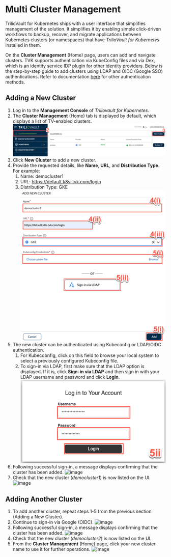 # Multi Cluster Management
TrilioVault for Kubernetes ships with a user interface that simplifies management of the solution. It simplifies it by enabling simple click-driven workflows to backup, recover, and migrate applications between Kubernetes clusters (or namespaces) that have _TrilioVault for Kubernetes_ installed in them.

On the **Cluster Management** (Home) page, users can add and navigate clusters. TVK supports authentication via KubeConfig files and via Dex, which is an identity service IDP plugin for other identity providers. Below is the step-by-step guide to add clusters using LDAP and OIDC (Google SSO) authentications. Refer to documentation [here](https://docs.trilio.io/kubernetes/management-console/user-interface/ui-authentication) for other authentication methods.

## Adding a New Cluster

1. Log in to the **Management Console** of _Triliovault for Kubernetes_. 
2. The **Cluster Management** (Home) tab is displayed by default, which displays a list of TV-enabled clusters.
![image](https://github.com/sachin-trilio/HowTos/blob/main/media/MCM-image-1.png)
3. Click **New Cluster** to add a new cluster.
4. Provide the requested details, like **Name**, **URL**, and **Distribution Type**. For example:
   1. Name: democluster1
   2. URL: https://default.k8s-tvk.com/login
   3. Distribution Type: GKE
      ![image](https://github.com/sachin-trilio/HowTos/blob/main/media/MCM-image-2.png)
5. The new cluster can be authenticated using Kubeconfig or LDAP/OIDC authentication. 
   1. For Kubecobnfig, click on this field to browse your local system to select a previously configured Kubeconfig file.
   2. To sign-in via LDAP, first make sure that the LDAP option is displayed. If it is, click **Sign-in via LDAP** and then sign in with your LDAP username and password and click **Login**.
      ![image](https://github.com/sachin-trilio/HowTos/blob/main/media/MCM-image-3.png)
7. Following successful sign-in, a message displays confirming that the cluster has been added.
![image](https://user-images.githubusercontent.com/39940531/152997672-5d094647-7cf3-4065-8fac-d21c77e011d0.png)
8. Check that the new cluster (_democluster1_) is now listed on the UI.
![image](https://user-images.githubusercontent.com/39940531/152997698-d801455f-b074-4314-a3b5-ac042a60d3d6.png)

## Adding Another Cluster
1. To add another cluster, repeat steps 1-5 from the previous section (Adding a New Cluster).
2. Continue to sign-in via Google (OIDC).
![image](https://user-images.githubusercontent.com/39940531/152997863-8e293023-d794-4e02-ba1a-c20964dcf00b.png)
3. Following successful sign-in, a message displays confirming that the cluster has been added.
![image](https://user-images.githubusercontent.com/39940531/152997884-c8ae844c-e61f-42f9-ba9b-12bc43e64be0.png)
4. Check that the new cluster (_democluster2_) is now listed on the UI.
5. From the **Cluster Management** (Home) page, click your new cluster name to use it for further operations.
![image](https://user-images.githubusercontent.com/39940531/152998410-dbe457e2-610b-4e2e-8dae-d11f949d823d.png)
